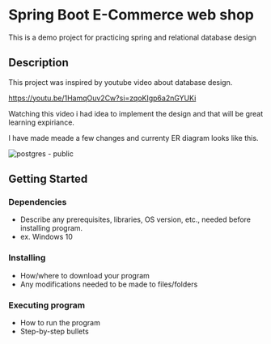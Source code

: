 # Spring Boot E-Commerce web shop

This is a demo project for practicing spring and relational database design 

## Description

This project was inspired by youtube video about database design. 

https://youtu.be/1HamqOuv2Cw?si=zqoKIgp6a2nGYUKi

Watching this video i had idea to implement the design and that will be great learning expiriance.

I have made meade a few changes and currenty ER diagram looks like this.

![postgres - public](https://github.com/MatKapitan/e-commerce/assets/92732800/016bc76f-f49b-4d16-be42-e568d0a70008)




## Getting Started

### Dependencies

* Describe any prerequisites, libraries, OS version, etc., needed before installing program.
* ex. Windows 10

### Installing

* How/where to download your program
* Any modifications needed to be made to files/folders

### Executing program

* How to run the program
* Step-by-step bullets
```
